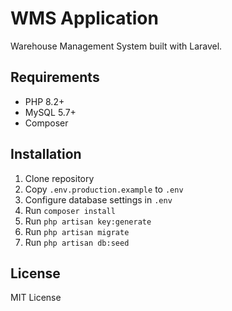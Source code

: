 # WMS Application

Warehouse Management System built with Laravel.

## Requirements

- PHP 8.2+
- MySQL 5.7+
- Composer

## Installation

1. Clone repository
2. Copy `.env.production.example` to `.env`
3. Configure database settings in `.env`
4. Run `composer install`
5. Run `php artisan key:generate`
6. Run `php artisan migrate`
7. Run `php artisan db:seed`

## License

MIT License
